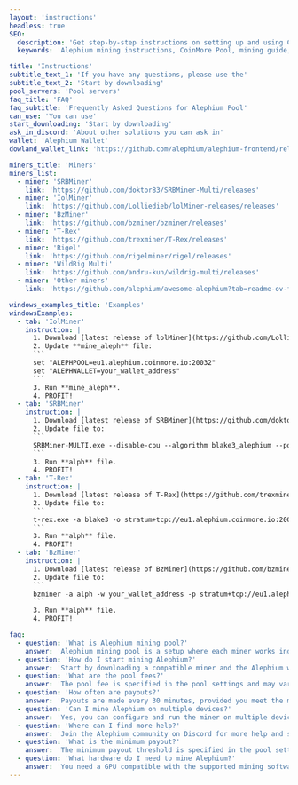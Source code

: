 ```yaml
---
layout: 'instructions'
headless: true
SEO:
  description: 'Get step-by-step instructions on setting up and using CoinMore Pool for mining Alephium. Our detailed guides will help you start mining this cryptocurrency quickly and easily.'
  keywords: 'Alephium mining instructions, CoinMore Pool, mining guide, mining setup, Alephium mining, cryptocurrency mining, blockchain, crypto mining, digital mining, decentralized mining, secure mining, profitable mining'

title: 'Instructions'
subtitle_text_1: 'If you have any questions, please use the'
subtitle_text_2: 'Start by downloading'
pool_servers: 'Pool servers'
faq_title: 'FAQ'
faq_subtitle: 'Frequently Asked Questions for Alephium Pool'
can_use: 'You can use'
start_downloading: 'Start by downloading'
ask_in_discord: 'About other solutions you can ask in'
wallet: 'Alephium Wallet'
dowland_wallet_link: 'https://github.com/alephium/alephium-frontend/releases'

miners_title: 'Miners'
miners_list:
  - miner: 'SRBMiner'
    link: 'https://github.com/doktor83/SRBMiner-Multi/releases'
  - miner: 'IolMiner'
    link: 'https://github.com/Lolliedieb/lolMiner-releases/releases'
  - miner: 'BzMiner'
    link: 'https://github.com/bzminer/bzminer/releases'
  - miner: 'T-Rex'
    link: 'https://github.com/trexminer/T-Rex/releases'
  - miner: 'Rigel'
    link: 'https://github.com/rigelminer/rigel/releases'
  - miner: 'WildRig Multi'
    link: 'https://github.com/andru-kun/wildrig-multi/releases'
  - miner: 'Other miners'
    link: 'https://github.com/alephium/awesome-alephium?tab=readme-ov-file#mining-software'

windows_examples_title: 'Examples'
windowsExamples:
  - tab: 'IolMiner'
    instruction: |
      1. Download [latest release of lolMiner](https://github.com/Lolliedieb/lolMiner-releases/releases) and unzip the files.
      2. Update **mine_aleph** file:
      ```
      set "ALEPHPOOL=eu1.alephium.coinmore.io:20032"
      set "ALEPHWALLET=your_wallet_address"
      ```
      3. Run **mine_aleph**.
      4. PROFIT!
  - tab: 'SRBMiner'
    instruction: |
      1. Download [latest release of SRBMiner](https://github.com/doktor83/SRBMiner-Multi/releases) and unzip the files.
      2. Update file to:
      ```
      SRBMiner-MULTI.exe --disable-cpu --algorithm blake3_alephium --pool eu1.alephium.coinmore.io:20032 --wallet your_wallet_address
      ```
      3. Run **alph** file.
      4. PROFIT!
  - tab: 'T-Rex'
    instruction: |
      1. Download [latest release of T-Rex](https://github.com/trexminer/T-Rex/releases) and unzip the files.
      2. Update file to:
      ```
      t-rex.exe -a blake3 -o stratum+tcp://eu1.alephium.coinmore.io:20032 -u your_wallet_address -p x -w rig0
      ```
      3. Run **alph** file.
      4. PROFIT!
  - tab: 'BzMiner'
    instruction: |
      1. Download [latest release of BzMiner](https://github.com/bzminer/bzminer/releases) and unzip the files.
      2. Update file to:
      ```
      bzminer -a alph -w your_wallet_address -p stratum+tcp://eu1.alephium.coinmore.io:20032
      ```
      3. Run **alph** file.
      4. PROFIT!

faq:
  - question: 'What is Alephium mining pool?'
    answer: 'Alephium mining pool is a setup where each miner works independently. The block reward goes only to the miner who found it. Block search time depends on your hashrate and luck.'
  - question: 'How do I start mining Alephium?'
    answer: 'Start by downloading a compatible miner and the Alephium wallet. Follow the instructions provided to configure and run your miner.'
  - question: 'What are the pool fees?'
    answer: 'The pool fee is specified in the pool settings and may vary. Check the CoinMore Pool website for the current fee structure.'
  - question: 'How often are payouts?'
    answer: 'Payouts are made every 30 minutes, provided you meet the minimum payout threshold.'
  - question: 'Can I mine Alephium on multiple devices?'
    answer: 'Yes, you can configure and run the miner on multiple devices using the same wallet address.'
  - question: 'Where can I find more help?'
    answer: 'Join the Alephium community on Discord for more help and support from other miners.'
  - question: 'What is the minimum payout?'
    answer: 'The minimum payout threshold is specified in the pool settings. Check the CoinMore Pool website for the current minimum payout value.'
  - question: 'What hardware do I need to mine Alephium?'
    answer: 'You need a GPU compatible with the supported mining software. Refer to the mining software documentation for specific hardware requirements.'
---
```

